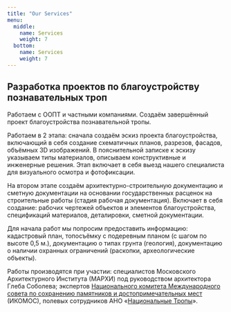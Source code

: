 ```yaml
---
title: "Our Services"
menu:
  middle:
    name: Services
    weight: 7
  bottom:
    name: Services
    weight: 7
---
```


## Разработка проектов по благоустройству познавательных троп

Работаем с ООПТ и частными компаниями. Создаём завершённый проект благоустройства познавательной тропы. 

Работаем в 2 этапа: сначала создаём эскиз проекта благоустройства, включающий в себя создание схематичных планов, разрезов, фасадов, объёмных 3D изображений. В пояснительной записке к эскизу указываем типы материалов, описываем конструктивные и инженерные решения. Этап включает в себя выезд нашего специалиста для визуального осмотра и фотофиксации.

На втором этапе создаём архитектурно-строительную документацию и сметную документации на основании государственных расценок на строительные работы (стадия рабочая документация). Включает в себя создание: рабочих чертежей объектов и элементов благоустройства, спецификаций материалов, деталировки, сметной документации.

Для начала работ мы попросим предоставить информацию: кадастровый план, топосъёмку с подеревным планом (с шагом по высоте 0,5 м.), документацию о типах грунта (геология), документацию о наличии охранных ограничений (раскопки, археологические объекты).

Работы производятся при участии: специалистов Московского Архитектурного Института (МАРХИ) под руководством архитектора Глеба Соболева; экспертов [Национального комитета Международного совета по сохранению памятников и достопримечательных мест](http://icomos.org.ru) (ИКОМОС), полевых сотрудников АНО «[Национальные Тропы](/)».